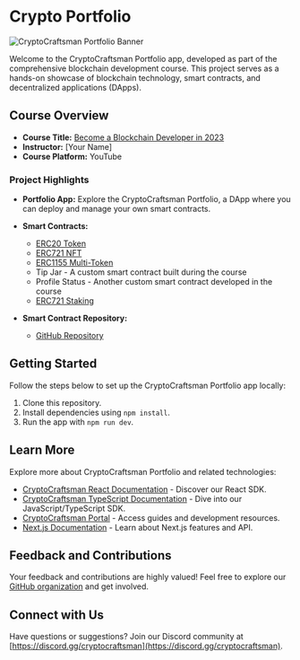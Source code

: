 # Crypto Portfolio

![CryptoCraftsman Portfolio Banner](link-to-your-banner-image)

Welcome to the CryptoCraftsman Portfolio app, developed as part of the comprehensive blockchain development course. This project serves as a hands-on showcase of blockchain technology, smart contracts, and decentralized applications (DApps).

## Course Overview

- **Course Title:** [Become a Blockchain Developer in 2023](https://youtu.be/rc-Q1sQwMsU)
- **Instructor:** [Your Name]
- **Course Platform:** YouTube

### Project Highlights

- **Portfolio App:** Explore the CryptoCraftsman Portfolio, a DApp where you can deploy and manage your own smart contracts.

- **Smart Contracts:**
  - [ERC20 Token](https://thirdweb.com/thirdweb.eth/TokenERC20)
  - [ERC721 NFT](https://thirdweb.com/thirdweb.eth/DropERC721)
  - [ERC1155 Multi-Token](https://thirdweb.com/thirdweb.eth/DropERC1155)
  - Tip Jar - A custom smart contract built during the course
  - Profile Status - Another custom smart contract developed in the course
  - [ERC721 Staking](https://thirdweb.com/thirdweb.eth/NFTStake)

- **Smart Contract Repository:**
  - [GitHub Repository](https://github.com/thirdweb-example/youtube-course-contracts)

## Getting Started

Follow the steps below to set up the CryptoCraftsman Portfolio app locally:

1. Clone this repository.
2. Install dependencies using `npm install`.
3. Run the app with `npm run dev`.

## Learn More

Explore more about CryptoCraftsman Portfolio and related technologies:

- [CryptoCraftsman React Documentation](https://docs.cryptocraftsman.com/react) - Discover our React SDK.
- [CryptoCraftsman TypeScript Documentation](https://docs.cryptocraftsman.com/typescript) - Dive into our JavaScript/TypeScript SDK.
- [CryptoCraftsman Portal](https://docs.cryptocraftsman.com) - Access guides and development resources.
- [Next.js Documentation](https://nextjs.org/docs) - Learn about Next.js features and API.

## Feedback and Contributions

Your feedback and contributions are highly valued! Feel free to explore our [GitHub organization](https://github.com/cryptocraftsman) and get involved.

## Connect with Us

Have questions or suggestions? Join our Discord community at [https://discord.gg/cryptocraftsman](https://discord.gg/cryptocraftsman).
